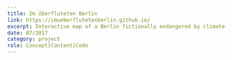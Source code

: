 ```yaml
---
title: Im überfluteten Berlin
link: https://imueberflutetenberlin.github.io/
excerpt: Interactive map of a Berlin fictionally endangered by climate change.
date: 07/2017
category: project
role: Concept|Content|Code
---
```

